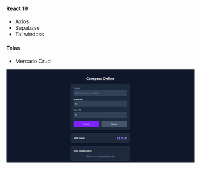 #### React 19 
* Axios 
* Supabase 
* Tailwindcss

#### Telas
* Mercado Crud

<img src="./preview/tela-mercado.png" alt="">